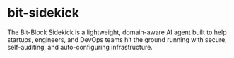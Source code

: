 # bit-sidekick
The Bit-Block Sidekick is a lightweight, domain-aware AI agent built to help startups, engineers, and DevOps teams hit the ground running with secure, self-auditing, and auto-configuring infrastructure.
